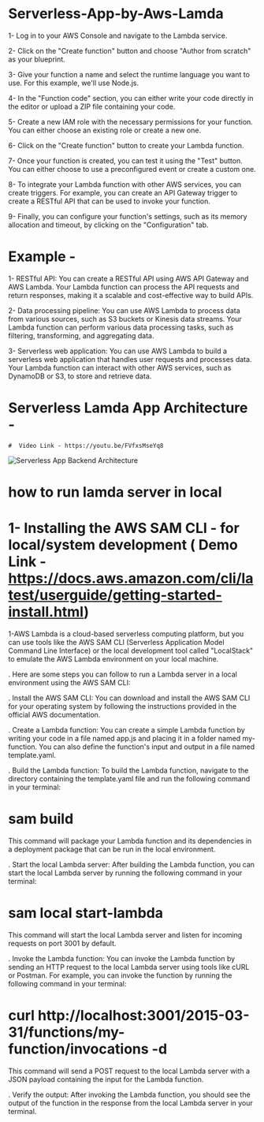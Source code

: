 # Serverless-App-by-Aws-Lamda


1- Log in to your AWS Console and navigate to the Lambda service.

2- Click on the "Create function" button and choose "Author from scratch" as your blueprint.

3- Give your function a name and select the runtime language you want to use. For this example, we'll use Node.js.

4- In the "Function code" section, you can either write your code directly in the editor or upload a ZIP file containing your code.

5- Create a new IAM role with the necessary permissions for your function. You can either choose an existing role or create a new one.

6- Click on the "Create function" button to create your Lambda function.

7- Once your function is created, you can test it using the "Test" button. You can either choose to use a preconfigured event or create a custom one.

8- To integrate your Lambda function with other AWS services, you can create triggers. For example, you can create an API Gateway trigger to create a RESTful API that can be used to invoke your function.

9- Finally, you can configure your function's settings, such as its memory allocation and timeout, by clicking on the "Configuration" tab.

# Example -

1- RESTful API: You can create a RESTful API using AWS API Gateway and AWS Lambda. Your Lambda function can process the API requests and return responses, making it a scalable and cost-effective way to build APIs.

2- Data processing pipeline: You can use AWS Lambda to process data from various sources, such as S3 buckets or Kinesis data streams. Your Lambda function can perform various data processing tasks, such as filtering, transforming, and aggregating data.

3- Serverless web application: You can use AWS Lambda to build a serverless web application that handles user requests and processes data. Your Lambda function can interact with other AWS services, such as DynamoDB or S3, to store and retrieve data.


# Serverless Lamda App Architecture -

    #  Video Link - https://youtu.be/FVfxsMseYq8

![Serverless App Backend Architecture](https://user-images.githubusercontent.com/132264068/236137241-c142c7af-9702-4e0c-9f0c-771e5ed6d3b8.png)


# how to run lamda server in local

# 1-  Installing the AWS SAM CLI - for local/system development  ( Demo Link - https://docs.aws.amazon.com/cli/latest/userguide/getting-started-install.html)


1-AWS Lambda is a cloud-based serverless computing platform, but you can use tools like the AWS SAM CLI (Serverless Application Model Command Line       Interface) or the local development tool called "LocalStack" to emulate the AWS Lambda environment on your local machine.

. Here are some steps you can follow to run a Lambda server in a local environment using the AWS SAM CLI:

. Install the AWS SAM CLI: You can download and install the AWS SAM CLI for your operating system by following the instructions provided in the official AWS documentation.

. Create a Lambda function: You can create a simple Lambda function by writing your code in a file named app.js and placing it in a folder named my-function. You can also define the function's input and output in a file named template.yaml.

. Build the Lambda function: To build the Lambda function, navigate to the directory containing the template.yaml file and run the following command in your terminal:

# sam build
This command will package your Lambda function and its dependencies in a deployment package that can be run in the local environment.

. Start the local Lambda server: After building the Lambda function, you can start the local Lambda server by running the following command in your terminal:

 #    sam local start-lambda
     
This command will start the local Lambda server and listen for incoming requests on port 3001 by default.

. Invoke the Lambda function: You can invoke the Lambda function by sending an HTTP request to the local Lambda server using tools like cURL or Postman. For example, you can invoke the function by running the following command in your terminal:
  #       curl http://localhost:3001/2015-03-31/functions/my-function/invocations -d 
         
         
This command will send a POST request to the local Lambda server with a JSON payload containing the input for the Lambda function.

. Verify the output: After invoking the Lambda function, you should see the output of the function in the response from the local Lambda server in your terminal.






